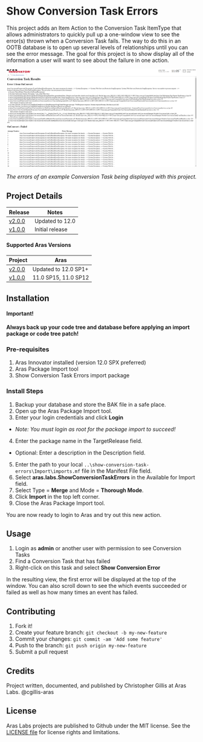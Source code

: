 # Show Conversion Task Errors

This project adds an Item Action to the Conversion Task ItemType that allows administrators to quickly pull up a one-window view to see the error(s) thrown when a Conversion Task fails. The way to do this in an OOTB database is to open up several levels of relationships until you can see the error message. The goal for this project is to show display all of the information a user will want to see about the failure in one action.

![name of image](./Screenshots/view_example.png)

*The errors of an example Conversion Task being displayed with this project.*


## Project Details

Release | Notes
--------|--------
[v2.0.0](https://github.com/ArasLabs/show-conversion-task-errors/releases/tag/v2.0.0) | Updated to 12.0
[v1.0.0](https://github.com/ArasLabs/show-conversion-task-errors/releases/tag/v1.0.0) | Initial release

#### Supported Aras Versions

Project | Aras
--------|------
[v2.0.0](https://github.com/ArasLabs/show-conversion-task-errors/releases/tag/v2.0.0) | Updated to 12.0 SP1+
[v1.0.0](https://github.com/ArasLabs/show-conversion-task-errors/releases/tag/v1.0.0) | 11.0 SP15, 11.0 SP12

## Installation

#### Important!
**Always back up your code tree and database before applying an import package or code tree patch!**

### Pre-requisites

1. Aras Innovator installed (version 12.0 SPX preferred)
2. Aras Package Import tool
3. Show Conversion Task Errors import package

### Install Steps

1. Backup your database and store the BAK file in a safe place.
2. Open up the Aras Package Import tool.
3. Enter your login credentials and click **Login**
  * _Note: You must login as root for the package import to succeed!_
4. Enter the package name in the TargetRelease field.
  * Optional: Enter a description in the Description field.
5. Enter the path to your local `..\show-conversion-task-errors\Import\imports.mf` file in the Manifest File field.
6. Select **aras.labs.ShowConversionTaskErrors** in the Available for Import field.
7. Select Type = **Merge** and Mode = **Thorough Mode**.
8. Click **Import** in the top left corner.
9. Close the Aras Package Import tool.

You are now ready to login to Aras and try out this new action.

## Usage

1. Login as **admin** or another user with permission to see Conversion Tasks
2. Find a Conversion Task that has failed
3. Right-click on this task and select **Show Conversion Error**

In the resulting view, the first error will be displayed at the top of the window. You can also scroll down to see the which events succeeded or failed as well as how many times an event has failed.

## Contributing

1. Fork it!
2. Create your feature branch: `git checkout -b my-new-feature`
3. Commit your changes: `git commit -am 'Add some feature'`
4. Push to the branch: `git push origin my-new-feature`
5. Submit a pull request


## Credits

Project written, documented, and published by Christopher Gillis at Aras Labs. @cgillis-aras

## License

Aras Labs projects are published to Github under the MIT license. See the [LICENSE file](./LICENSE.md) for license rights and limitations.